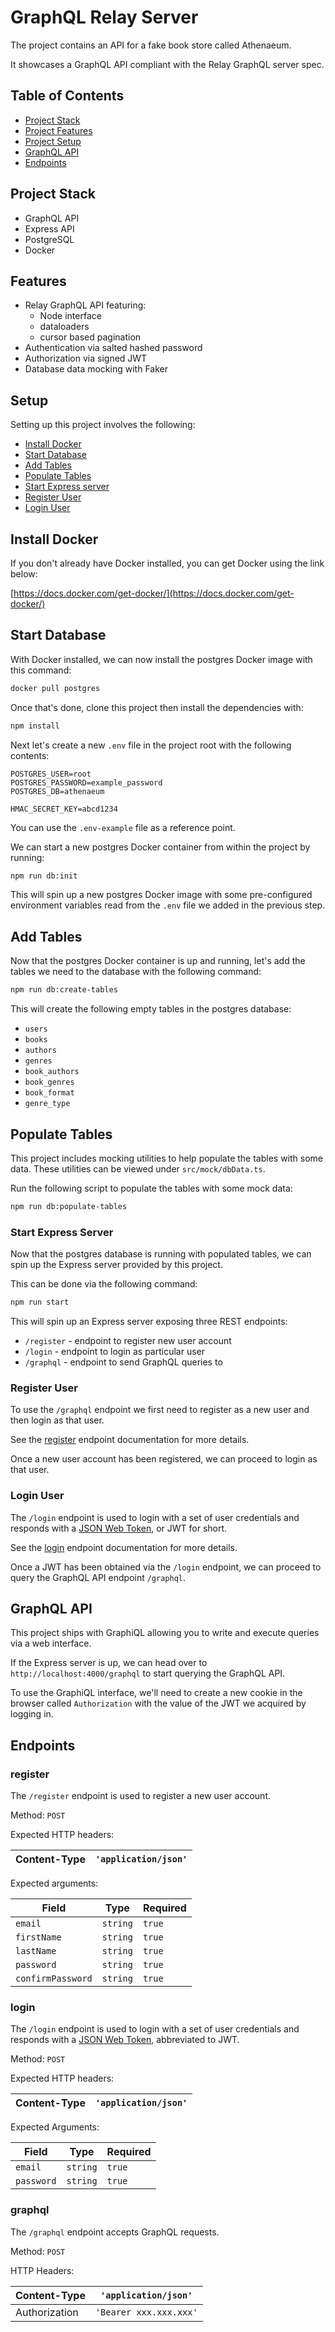 # GraphQL Relay Server

The project contains an API for a fake book store called Athenaeum.

It showcases a GraphQL API compliant with the Relay GraphQL server spec.

## Table of Contents

- [Project Stack](#stack)
- [Project Features](#features)
- [Project Setup](#setup)
- [GraphQL API](#graphql-api)
- [Endpoints](#endpoints)

<a name="stack"></a>

## Project Stack

- GraphQL API
- Express API
- PostgreSQL
- Docker

<a name="features"></a>

## Features

- Relay GraphQL API featuring:
  - Node interface
  - dataloaders
  - cursor based pagination
- Authentication via salted hashed password
- Authorization via signed JWT
- Database data mocking with Faker

<a name="setup"></a>

## Setup

Setting up this project involves the following:

- [Install Docker](#install-docker)
- [Start Database](#start-database)
- [Add Tables](#add-tables)
- [Populate Tables](#populate-tables)
- [Start Express server](#start-express-server)
- [Register User](#register-user)
- [Login User](#login-user)

<a name="install-docker"></a>

## Install Docker

If you don't already have Docker installed, you can get Docker using the link below:

[https://docs.docker.com/get-docker/](https://docs.docker.com/get-docker/)

<a name="start-postgresql-database"></a>

## Start Database

With Docker installed, we can now install the postgres Docker image with this command:

```bash
docker pull postgres
```

Once that's done, clone this project then install the dependencies with:

```bash
npm install
```

Next let's create a new `.env` file in the project root with the following contents:

```
POSTGRES_USER=root
POSTGRES_PASSWORD=example_password
POSTGRES_DB=athenaeum

HMAC_SECRET_KEY=abcd1234
```

You can use the `.env-example` file as a reference point.

We can start a new postgres Docker container from within the project by running:

```bash
npm run db:init
```

This will spin up a new postgres Docker image with some pre-configured environment variables read from the `.env` file we added in the previous step.

<a name="add-tables"></a>

## Add Tables

Now that the postgres Docker container is up and running, let's add the tables we need to the database with the following command:

```bash
npm run db:create-tables
```

This will create the following empty tables in the postgres database:

- `users`
- `books`
- `authors`
- `genres`
- `book_authors`
- `book_genres`
- `book_format`
- `genre_type`

<a name="populate-tables"></a>

## Populate Tables

This project includes mocking utilities to help populate the tables with some data. These utilities can be viewed under `src/mock/dbData.ts`.

Run the following script to populate the tables with some mock data:

```bash
npm run db:populate-tables
```

<a name="start-express-server"></a>

### Start Express Server

Now that the postgres database is running with populated tables, we can spin up the Express server provided by this project.

This can be done via the following command:

```bash
npm run start
```

This will spin up an Express server exposing three REST endpoints:

- `/register` - endpoint to register new user account
- `/login` - endpoint to login as particular user
- `/graphql` - endpoint to send GraphQL queries to

<a name="register-user"></a>

### Register User

To use the `/graphql` endpoint we first need to register as a new user and then login as that user.

See the [register](#register) endpoint documentation for more details.

Once a new user account has been registered, we can proceed to login as that user.

<a name="login-user"></a>

### Login User

The `/login` endpoint is used to login with a set of user credentials and responds with a [JSON Web Token](https://jwt.io/), or JWT for short.

See the [login](#login) endpoint documentation for more details.

Once a JWT has been obtained via the `/login` endpoint, we can proceed to query the GraphQL API endpoint `/graphql`.

<a name="graphql-api"></a>

## GraphQL API

This project ships with GraphiQL allowing you to write and execute queries via a web interface.

If the Express server is up, we can head over to `http://localhost:4000/graphql` to start querying the GraphQL API. 

To use the GraphiQL interface, we'll need to create a new cookie in the browser called `Authorization` with the value of the JWT we acquired by logging in.

<a name="Endpoints"></a>

## Endpoints

<a name="register"></a>

### register

The `/register` endpoint is used to register a new user account.

Method: `POST`

Expected HTTP headers:

| Content-Type | `'application/json'` |
| ------------ | -------------------- |

Expected arguments:

| **Field**         | **Type** | **Required** |
| ----------------- | -------- | ------------ |
| `email`           | `string` | `true`       |
| `firstName`       | `string` | `true`       |
| `lastName`        | `string` | `true`       |
| `password`        | `string` | `true`       |
| `confirmPassword` | `string` | `true`       |

<a name="login"></a>

### login

The `/login` endpoint is used to login with a set of user credentials and responds with a [JSON Web Token](https://jwt.io/), abbreviated to JWT.

Method: `POST`

Expected HTTP headers:

| Content-Type | `'application/json'` |
| ------------ | -------------------- |

Expected Arguments:

| **Field**  | **Type** | **Required** |
| ---------- | -------- | ------------ |
| `email`    | `string` | `true`       |
| `password` | `string` | `true`       |

<a name="graphql"></a>

### graphql

The `/graphql` endpoint accepts GraphQL requests.

Method: `POST`

HTTP Headers:

| Content-Type  | `'application/json'`   |
| ------------- | ---------------------- |
| Authorization | `'Bearer xxx.xxx.xxx'` |
